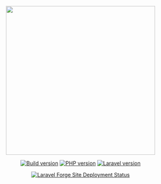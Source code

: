 <p align="center">
    <a href="https://parcaventure-malbuisson.fr" target="_blank">
        <img src="https://parcaventure-malbuisson.fr/img/logo.png" width="400">
    </a>
</p>

<p align="center">
    <a href="https://parcaventure-malbuisson.fr"><img src="https://badgen.net/badge/version/1.0.1/blue" alt="Build version"></a>
    <a href="https://parcaventure-malbuisson.fr"><img src="https://badgen.net/badge/PHP/7.4/green" alt="PHP version"></a>
    <a href="https://parcaventure-malbuisson.fr"><img src="https://badgen.net/badge/Laravel/8.x/orange" alt="Laravel version"></a>
</p>

<p align="center">    
    <a href="https://forge.laravel.com"><img src="https://img.shields.io/endpoint?url=https%3A%2F%2Fforge.laravel.com%2Fsite-badges%2Fb7e74eec-8767-48f9-bf47-0fc22fd65280%3Fdate%3D1&style=flat" alt="Laravel Forge Site Deployment Status"></a>
</p>
